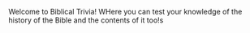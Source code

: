 Welcome to Biblical Trivia! WHere you can test your knowledge of the history of the Bible and the contents of it too!s